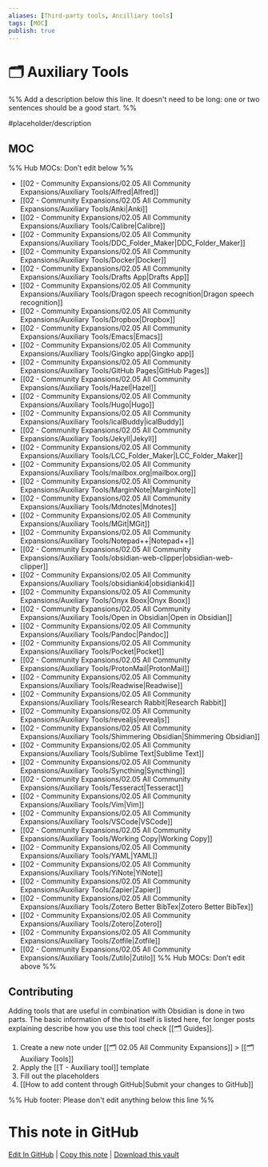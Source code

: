 ```yaml
---
aliases: [Third-party tools, Ancilliary tools]
tags: [MOC]
publish: true
---
```


# 🗂️ Auxiliary Tools

%% Add a description below this line. It doesn't need to be long: one or two sentences should be a good start. %%

#placeholder/description

## MOC

%% Hub MOCs: Don’t edit below %%

- [[02 - Community Expansions/02.05 All Community Expansions/Auxiliary Tools/Alfred|Alfred]]
- [[02 - Community Expansions/02.05 All Community Expansions/Auxiliary Tools/Anki|Anki]]
- [[02 - Community Expansions/02.05 All Community Expansions/Auxiliary Tools/Calibre|Calibre]]
- [[02 - Community Expansions/02.05 All Community Expansions/Auxiliary Tools/DDC_Folder_Maker|DDC_Folder_Maker]]
- [[02 - Community Expansions/02.05 All Community Expansions/Auxiliary Tools/Docker|Docker]]
- [[02 - Community Expansions/02.05 All Community Expansions/Auxiliary Tools/Drafts App|Drafts App]]
- [[02 - Community Expansions/02.05 All Community Expansions/Auxiliary Tools/Dragon speech recognition|Dragon speech recognition]]
- [[02 - Community Expansions/02.05 All Community Expansions/Auxiliary Tools/Dropbox|Dropbox]]
- [[02 - Community Expansions/02.05 All Community Expansions/Auxiliary Tools/Emacs|Emacs]]
- [[02 - Community Expansions/02.05 All Community Expansions/Auxiliary Tools/Gingko app|Gingko app]]
- [[02 - Community Expansions/02.05 All Community Expansions/Auxiliary Tools/GitHub Pages|GitHub Pages]]
- [[02 - Community Expansions/02.05 All Community Expansions/Auxiliary Tools/Hazel|Hazel]]
- [[02 - Community Expansions/02.05 All Community Expansions/Auxiliary Tools/Hugo|Hugo]]
- [[02 - Community Expansions/02.05 All Community Expansions/Auxiliary Tools/icalBuddy|icalBuddy]]
- [[02 - Community Expansions/02.05 All Community Expansions/Auxiliary Tools/Jekyll|Jekyll]]
- [[02 - Community Expansions/02.05 All Community Expansions/Auxiliary Tools/LCC_Folder_Maker|LCC_Folder_Maker]]
- [[02 - Community Expansions/02.05 All Community Expansions/Auxiliary Tools/mailbox.org|mailbox.org]]
- [[02 - Community Expansions/02.05 All Community Expansions/Auxiliary Tools/MarginNote|MarginNote]]
- [[02 - Community Expansions/02.05 All Community Expansions/Auxiliary Tools/Mdnotes|Mdnotes]]
- [[02 - Community Expansions/02.05 All Community Expansions/Auxiliary Tools/MGit|MGit]]
- [[02 - Community Expansions/02.05 All Community Expansions/Auxiliary Tools/Notepad++|Notepad++]]
- [[02 - Community Expansions/02.05 All Community Expansions/Auxiliary Tools/obsidian-web-clipper|obsidian-web-clipper]]
- [[02 - Community Expansions/02.05 All Community Expansions/Auxiliary Tools/obsidianki4|obsidianki4]]
- [[02 - Community Expansions/02.05 All Community Expansions/Auxiliary Tools/Onyx Boox|Onyx Boox]]
- [[02 - Community Expansions/02.05 All Community Expansions/Auxiliary Tools/Open in Obsidian|Open in Obsidian]]
- [[02 - Community Expansions/02.05 All Community Expansions/Auxiliary Tools/Pandoc|Pandoc]]
- [[02 - Community Expansions/02.05 All Community Expansions/Auxiliary Tools/Pocket|Pocket]]
- [[02 - Community Expansions/02.05 All Community Expansions/Auxiliary Tools/ProtonMail|ProtonMail]]
- [[02 - Community Expansions/02.05 All Community Expansions/Auxiliary Tools/Readwise|Readwise]]
- [[02 - Community Expansions/02.05 All Community Expansions/Auxiliary Tools/Research Rabbit|Research Rabbit]]
- [[02 - Community Expansions/02.05 All Community Expansions/Auxiliary Tools/revealjs|revealjs]]
- [[02 - Community Expansions/02.05 All Community Expansions/Auxiliary Tools/Shimmering Obsidian|Shimmering Obsidian]]
- [[02 - Community Expansions/02.05 All Community Expansions/Auxiliary Tools/Sublime Text|Sublime Text]]
- [[02 - Community Expansions/02.05 All Community Expansions/Auxiliary Tools/Syncthing|Syncthing]]
- [[02 - Community Expansions/02.05 All Community Expansions/Auxiliary Tools/Tesseract|Tesseract]]
- [[02 - Community Expansions/02.05 All Community Expansions/Auxiliary Tools/Vim|Vim]]
- [[02 - Community Expansions/02.05 All Community Expansions/Auxiliary Tools/VSCode|VSCode]]
- [[02 - Community Expansions/02.05 All Community Expansions/Auxiliary Tools/Working Copy|Working Copy]]
- [[02 - Community Expansions/02.05 All Community Expansions/Auxiliary Tools/YAML|YAML]]
- [[02 - Community Expansions/02.05 All Community Expansions/Auxiliary Tools/YiNote|YiNote]]
- [[02 - Community Expansions/02.05 All Community Expansions/Auxiliary Tools/Zapier|Zapier]]
- [[02 - Community Expansions/02.05 All Community Expansions/Auxiliary Tools/Zotero Better BibTex|Zotero Better BibTex]]
- [[02 - Community Expansions/02.05 All Community Expansions/Auxiliary Tools/Zotero|Zotero]]
- [[02 - Community Expansions/02.05 All Community Expansions/Auxiliary Tools/Zotfile|Zotfile]]
- [[02 - Community Expansions/02.05 All Community Expansions/Auxiliary Tools/Zutilo|Zutilo]]
  %% Hub MOCs: Don’t edit above %%

## Contributing

Adding tools that are useful in combination with Obsidian is done in two parts. The basic information of the tool itself is listed here, for longer posts explaining describe how you use this tool check [[🗂️ Guides]].

1. Create a new note under [[🗂️ 02.05 All Community Expansions]] > [[🗂️ Auxiliary Tools]]
2. Apply the [[T - Auxiliary tool]] template
3. Fill out the placeholders
4. [[How to add content through GitHub|Submit your changes to GitHub]]

%% Hub footer: Please don't edit anything below this line %%

# This note in GitHub

<span class="git-footer">[Edit In GitHub](https://github.dev/obsidian-community/obsidian-hub/blob/main/02%20-%20Community%20Expansions/02.05%20All%20Community%20Expansions/Auxiliary%20Tools/%F0%9F%97%82%EF%B8%8F%20Auxiliary%20Tools.md "git-hub-edit-note") | [Copy this note](https://raw.githubusercontent.com/obsidian-community/obsidian-hub/main/02%20-%20Community%20Expansions/02.05%20All%20Community%20Expansions/Auxiliary%20Tools/%F0%9F%97%82%EF%B8%8F%20Auxiliary%20Tools.md "git-hub-copy-note") | [Download this vault](https://github.com/obsidian-community/obsidian-hub/archive/refs/heads/main.zip "git-hub-download-vault") </span>
